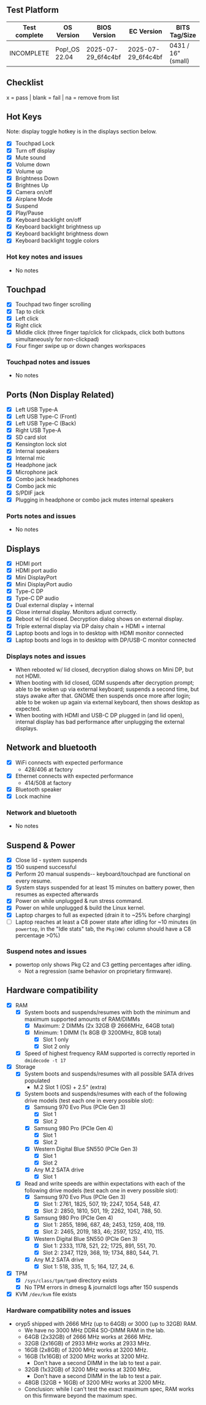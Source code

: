 ## Test Platform

| Test complete | OS Version     | BIOS Version       | EC Version         | BITS Tag/Size      |
| ------------- | -------------- | ------------------ | ------------------ | ------------------ |
| INCOMPLETE    | Pop!\_OS 22.04 | 2025-07-29_6f4c4bf | 2025-07-29_6f4c4bf | 0431 / 16" (small) |

## Checklist
x = pass | blank = fail | na = remove from list

## Hot Keys

Note: display toggle hotkey is in the displays section below.

- [X] Touchpad Lock
- [X] Turn off display
- [X] Mute sound
- [X] Volume down
- [X] Volume up
- [X] Brightness Down
- [X] Brightnes Up
- [X] Camera on/off
- [X] Airplane Mode
- [X] Suspend
- [X] Play/Pause
- [X] Keyboard backlight on/off
- [X] Keyboard backlight brightness up
- [X] Keyboard backlight brightness down
- [X] Keyboard backlight toggle colors

### Hot key notes and issues

- No notes

## Touchpad

- [X] Touchpad two finger scrolling
- [X] Tap to click
- [X] Left click
- [X] Right click
- [X] Middle click (three finger tap/click for clickpads, click both buttons simultaneously for non-clickpad)
- [X] Four finger swipe up or down changes workspaces

### Touchpad notes and issues

- No notes

## Ports (Non Display Related)

- [X] Left USB Type-A
- [X] Left USB Type-C (Front)
- [X] Left USB Type-C (Back)
- [X] Right USB Type-A
- [X] SD card slot
- [X] Kensington lock slot    
- [X] Internal speakers
- [X] Internal mic
- [X] Headphone jack
- [X] Microphone jack
- [X] Combo jack headphones
- [X] Combo jack mic
- [X] S/PDIF jack
- [X] Plugging in headphone or combo jack mutes internal speakers

### Ports notes and issues

- No notes

## Displays

- [X] HDMI port
- [X] HDMI port audio
- [X] Mini DisplayPort
- [X] Mini DisplayPort audio
- [X] Type-C DP
- [X] Type-C DP audio
- [X] Dual external display + internal
- [X] Close internal display. Monitors adjust correctly.
- [X] Reboot w/ lid closed. Decryption dialog shows on external display.
- [X] Triple external display via DP daisy chain + HDMI + internal
- [X] Laptop boots and logs in to desktop with HDMI monitor connected
- [X] Laptop boots and logs in to desktop with DP/USB-C monitor connected

### Displays notes and issues

- When rebooted w/ lid closed, decryption dialog shows on Mini DP, but not HDMI.
- When booting with lid closed, GDM suspends after decryption prompt; able to be woken up via external keyboard; suspends a second time, but stays awake after that. GNOME then suspends once more after login; able to be woken up again via external keyboard, then shows desktop as expected.
- When booting with HDMI and USB-C DP plugged in (and lid open), internal display has bad performance after unplugging the external displays.

## Network and bluetooth

- [X] WiFi connects with expected performance
    - 428/406 at factory
- [X] Ethernet connects with expected performance
    - 414/508 at factory
- [X] Bluetooth speaker
- [X] Lock machine

### Network and bluetooth

- No notes

## Suspend & Power

- [X] Close lid - system suspends
- [X] 150 suspend successful
- [X] Perform 20 manual suspends-- keyboard/touchpad are functional on every resume.
- [X] System stays suspended for at least 15 minutes on battery power, then resumes as expected afterwards
- [X] Power on while unplugged & run stress command.
- [X] Power on while unplugged & build the Linux kernel.
- [X] Laptop charges to full as expected (drain it to ~25% before charging)
- [ ] Laptop reaches at least a C8 power state after idling for ~10 minutes (in `powertop`, in the "Idle stats" tab, the `Pkg(HW)` column should have a C8 percentage >0%)

### Suspend notes and issues

- powertop only shows Pkg C2 and C3 getting percentages after idling.
    - Not a regression (same behavior on proprietary firmware).

## Hardware compatibility

- [X] RAM
    - [X] System boots and suspends/resumes with both the minimum and maximum supported amounts of RAM/DIMMs
        - [X] Maximum: 2 DIMMs (2x 32GB @ 2666MHz, 64GB total)
        - [X] Minimum: 1 DIMM (1x 8GB @ 3200MHz, 8GB total)
            - [X] Slot 1 only
            - [X] Slot 2 only
    - [X] Speed of highest frequency RAM supported is correctly reported in `dmidecode -t 17`
- [X] Storage
    - [X] System boots and suspends/resumes with all possible SATA drives populated
        - M.2 Slot 1 (OS) + 2.5" (extra)
    - [X] System boots and suspends/resumes with each of the following drive models (test each one in every possible slot):
        - [X] Samsung 970 Evo Plus (PCIe Gen 3)
            - [X] Slot 1
            - [X] Slot 2
        - [X] Samsung 980 Pro (PCIe Gen 4)
            - [X] Slot 1
            - [X] Slot 2
        - [X] Western Digital Blue SN550 (PCIe Gen 3)
            - [X] Slot 1
            - [X] Slot 2
        - [X] Any M.2 SATA drive
            - [X] Slot 1
    - [X] Read and write speeds are within expectations with each of the following drive models (test each one in every possible slot):
        - [X] Samsung 970 Evo Plus (PCIe Gen 3)
            - [X] Slot 1: 2761, 1825, 507, 19; 2247, 1054, 548, 47.
            - [X] Slot 2: 2850, 1810, 501, 19; 2262, 1041, 788, 50.
        - [X] Samsung 980 Pro (PCIe Gen 4)
            - [X] Slot 1: 2855, 1896, 687, 48; 2453, 1259, 408, 119.
            - [X] Slot 2: 2465, 2019, 183, 46; 2597, 1252, 410, 115.
        - [X] Western Digital Blue SN550 (PCIe Gen 3)
            - [X] Slot 1: 2333, 1178, 521, 22; 1725, 891, 551, 70.
            - [X] Slot 2: 2347, 1129, 368, 19; 1734, 880, 544, 71.
        - [X] Any M.2 SATA drive
            - [X] Slot 1: 518, 335, 11, 5; 164, 127, 24, 6.
- [X] TPM
    - [X] `/sys/class/tpm/tpm0` directory exists
    - [X] No TPM errors in dmesg & journalctl logs after 150 suspends
- [X] KVM `/dev/kvm` file exists

### Hardware compatibility notes and issues

- oryp5 shipped with 2666 MHz (up to 64GB) or 3000 (up to 32GB) RAM.
    - We have no 3000 MHz DDR4 SO-DIMM RAM in the lab.
    - 64GB (2x32GB) of 2666 MHz works at 2666 MHz.
    - 32GB (2x16GB) of 2933 MHz works at 2933 MHz.
    - 16GB (2x8GB) of 3200 MHz works at 3200 MHz.
    - 16GB (1x16GB) of 3200 MHz works at 3200 MHz.
        - Don't have a second DIMM in the lab to test a pair.
    - 32GB (1x32GB) of 3200 MHz works at 3200 MHz.
        - Don't have a second DIMM in the lab to test a pair.
    - 48GB (32GB + 16GB) of 3200 MHz works at 3200 MHz. 
    - Conclusion: while I can't test the exact maximum spec, RAM works on this firmware beyond the maximum spec.
